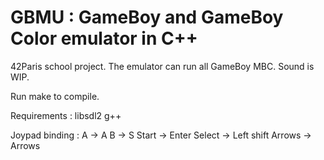 

# GBMU : GameBoy and GameBoy Color emulator in C++

42Paris school project.
The emulator can run all GameBoy MBC.
Sound is WIP.

Run make to compile.

Requirements :
libsdl2 
g++

Joypad binding :
A       -> A
B       -> S
Start   -> Enter
Select  -> Left shift
Arrows  -> Arrows


